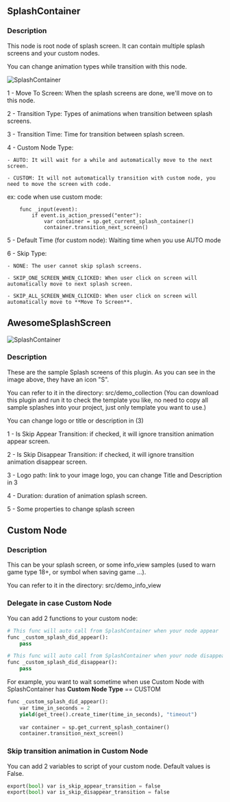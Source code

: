 
## SplashContainer

### Description

This node is root node of splash screen. It can contain multiple splash screens and your custom nodes.

You can change animation types while transition with this node.

![SplashContainer](https://github.com/duongvituan/godot-awesome-splash/blob/master/image_readme/container_splash.png)

1 - Move To Screen: When the splash screens are done, we'll move on to this node.

2 - Transition Type: Types of animations when transition between splash screens.

3 - Transition Time: Time for transition between splash screen.

4 - Custom Node Type: 

    - AUTO: It will wait for a while and automatically move to the next screen.
    
    - CUSTOM: It will not automatically transition with custom node, you need to move the screen with code.
    
ex: code when use custom mode:

```
    func _input(event):
        if event.is_action_pressed("enter"):
            var container = sp.get_current_splash_container()
            container.transition_next_screen()
```
    
5 - Default Time (for custom node): Waiting time when you use AUTO mode

6 - Skip Type:

    - NONE: The user cannot skip splash screens.
    
    - SKIP_ONE_SCREEN_WHEN_CLICKED: When user click on screen will automatically move to next splash screen.
    
    - SKIP_ALL_SCREEN_WHEN_CLICKED: When user click on screen will automatically move to **Move To Screen**.

## AwesomeSplashScreen

![SplashContainer](https://github.com/duongvituan/godot-awesome-splash/blob/master/image_readme/splash.png)


### Description

These are the sample Splash screens of this plugin. As you can see in the image above, they have an icon "S".

You can refer to it in the directory: src/demo_collection (You can download this plugin and run it to check the template you like, no need to copy all sample splashes into your project, just only template you want to use.)

You can change logo or title or description in (3)

1 - Is Skip Appear Transition: if checked, it will ignore transition animation appear screen.

2 - Is Skip Disappear Transition: if checked, it will ignore transition animation disappear screen.

3 - Logo path: link to your image logo, you can change Title and Description in 3

4 - Duration: duration of animation splash screen.

5 - Some properties to change splash screen


## Custom Node

### Description
This can be your splash screen, or some info_view samples (used to warn game type 18+, or symbol when saving game ...).

You can refer to it in the directory: src/demo_info_view


### Delegate in case Custom Node

You can add 2 functions to your custom node:

```python
# This func will auto call from SplashContainer when your node appear
func _custom_splash_did_appear():
    pass

# This func will auto call from SplashContainer when your node disappear
func _custom_splash_did_disappear():
    pass
```

For example, you want to wait sometime when use Custom Node with SplashContainer has **Custom Node Type** == CUSTOM

```python
func _custom_splash_did_appear():
    var time_in_seconds = 2
    yield(get_tree().create_timer(time_in_seconds), "timeout")
    
    var container = sp.get_current_splash_container()
    container.transition_next_screen()
```

### Skip transition animation in Custom Node

You can add 2 variables to script of your custom node. Default values is False.

```python
export(bool) var is_skip_appear_transition = false
export(bool) var is_skip_disappear_transition = false
```

